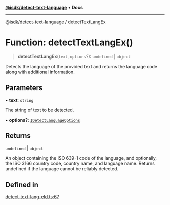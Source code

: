 [**@isdk/detect-text-language**](../README.md) • **Docs**

***

[@isdk/detect-text-language](../globals.md) / detectTextLangEx

# Function: detectTextLangEx()

> **detectTextLangEx**(`text`, `options`?): `undefined` \| `object`

Detects the language of the provided text and returns the language code along with additional information.

## Parameters

• **text**: `string`

The string of text to be detected.

• **options?**: [`IDetectLanguageOptions`](../interfaces/IDetectLanguageOptions.md)

## Returns

`undefined` \| `object`

An object containing the ISO 639-1 code of the language, and optionally, the ISO 3166 country code, country name, and language name.
         Returns undefined if the language cannot be reliably detected.

## Defined in

[detect-text-lang-eld.ts:67](https://github.com/isdk/detect-text-language.js/blob/55c5de458aba5390ac483a68576a169ee5b00681/src/detect-text-lang-eld.ts#L67)
